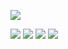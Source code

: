 [![](https://coursewhiz.org/mainsite/img/R2_logo2.png)](https://coursewhiz.org)


[![](https://img.icons8.com/cotton/64/youtube.png)](https://www.youtube.com/@R2Rpkg/videos)
[![](https://img.icons8.com/cotton/64/twitter.png)](https://www.twitter.com/@R2Rpkg)
[![](https://rpkg.net/assets/comprehensive_rpkg.png)](https://rpkg.net) 
[![](https://scholar.rpkg.net/assets/S1x.png)](https://scholar.rpkg.net/aut/Obinna+Obianom)
